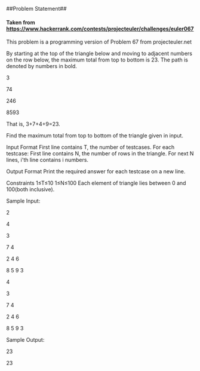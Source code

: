 ##Problem Statement##
#### Taken from https://www.hackerrank.com/contests/projecteuler/challenges/euler067 ####

This problem is a programming version of Problem 67 from projecteuler.net

By starting at the top of the triangle below and moving to adjacent numbers on the row below, the maximum total from top to bottom is 23. The path is denoted by numbers in bold.

3 

74 

246 

8593

That is, 3+7+4+9=23.

Find the maximum total from top to bottom of the triangle given in input.

Input Format 
First line contains T, the number of testcases. For each testcase: 
First line contains N, the number of rows in the triangle. 
For next N lines, i'th line contains i numbers.

Output Format 
Print the required answer for each testcase on a new line.

Constraints 
1≤T≤10 
1≤N≤100 
Each element of triangle lies between 0 and 100(both inclusive).

Sample Input:

2

4

3

7 4

2 4 6

8 5 9 3

4

3

7 4

2 4 6

8 5 9 3

Sample Output:

23

23
